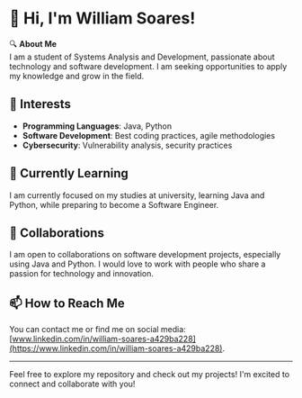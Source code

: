# 👋 Hi, I'm William Soares!

🔍 **About Me**  
I am a student of Systems Analysis and Development, passionate about technology and software development. I am seeking opportunities to apply my knowledge and grow in the field.

## 👀 Interests
- **Programming Languages**: Java, Python
- **Software Development**: Best coding practices, agile methodologies
- **Cybersecurity**: Vulnerability analysis, security practices

## 🌱 Currently Learning
I am currently focused on my studies at university, learning Java and Python, while preparing to become a Software Engineer.

## 💞️ Collaborations
I am open to collaborations on software development projects, especially using Java and Python. I would love to work with people who share a passion for technology and innovation.

## 📫 How to Reach Me
You can contact me or find me on social media: [www.linkedin.com/in/william-soares-a429ba228](https://www.linkedin.com/in/william-soares-a429ba228).

---

Feel free to explore my repository and check out my projects! I'm excited to connect and collaborate with you!
